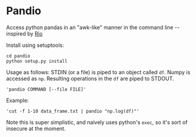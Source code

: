 # Pandio
Access python pandas in an "awk-like" manner in the command line -- inspired by [Rio](https://github.com/jeroenjanssens/data-science-at-the-command-line/blob/master/tools/Rio)

Install using setuptools:
```
cd pandio
python setup.py install
```
Usage as follows:
STDIN (or a file) is piped to an object called `df`. Numpy is accessed as `np`. Resulting operations in the `df` are piped to STDOUT.
```
'pandio COMMAND [--file FILE]'
```
Example:
```
'cut -f 1-10 data_frame.txt | pandio "np.log(df)"'
```

Note this is super simplistic, and naively uses python's `exec`, so it's sort of insecure at the moment.
